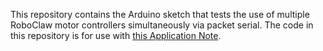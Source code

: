This repository contains the Arduino sketch that tests the use of multiple RoboClaw motor controllers simultaneously via packet serial. The code in this repository is for use with [this Application Note](https://resources.basicmicro.com/using-multiple-roboclaws-with-arduino/). 
